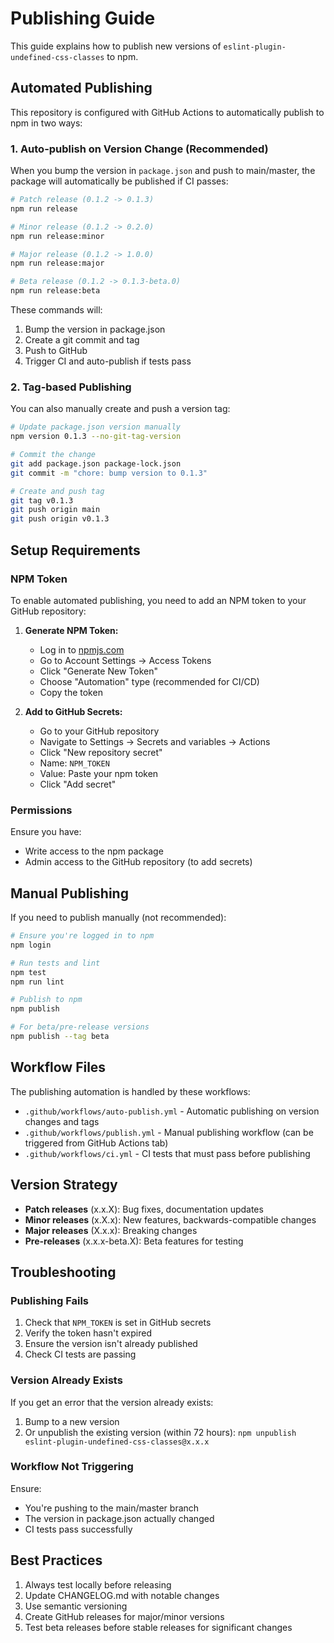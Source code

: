 # Publishing Guide

This guide explains how to publish new versions of `eslint-plugin-undefined-css-classes` to npm.

## Automated Publishing

This repository is configured with GitHub Actions to automatically publish to npm in two ways:

### 1. Auto-publish on Version Change (Recommended)

When you bump the version in `package.json` and push to main/master, the package will automatically be published if CI passes:

```bash
# Patch release (0.1.2 -> 0.1.3)
npm run release

# Minor release (0.1.2 -> 0.2.0)
npm run release:minor

# Major release (0.1.2 -> 1.0.0)
npm run release:major

# Beta release (0.1.2 -> 0.1.3-beta.0)
npm run release:beta
```

These commands will:
1. Bump the version in package.json
2. Create a git commit and tag
3. Push to GitHub
4. Trigger CI and auto-publish if tests pass

### 2. Tag-based Publishing

You can also manually create and push a version tag:

```bash
# Update package.json version manually
npm version 0.1.3 --no-git-tag-version

# Commit the change
git add package.json package-lock.json
git commit -m "chore: bump version to 0.1.3"

# Create and push tag
git tag v0.1.3
git push origin main
git push origin v0.1.3
```

## Setup Requirements

### NPM Token

To enable automated publishing, you need to add an NPM token to your GitHub repository:

1. **Generate NPM Token:**
   - Log in to [npmjs.com](https://www.npmjs.com)
   - Go to Account Settings → Access Tokens
   - Click "Generate New Token"
   - Choose "Automation" type (recommended for CI/CD)
   - Copy the token

2. **Add to GitHub Secrets:**
   - Go to your GitHub repository
   - Navigate to Settings → Secrets and variables → Actions
   - Click "New repository secret"
   - Name: `NPM_TOKEN`
   - Value: Paste your npm token
   - Click "Add secret"

### Permissions

Ensure you have:
- Write access to the npm package
- Admin access to the GitHub repository (to add secrets)

## Manual Publishing

If you need to publish manually (not recommended):

```bash
# Ensure you're logged in to npm
npm login

# Run tests and lint
npm test
npm run lint

# Publish to npm
npm publish

# For beta/pre-release versions
npm publish --tag beta
```

## Workflow Files

The publishing automation is handled by these workflows:

- `.github/workflows/auto-publish.yml` - Automatic publishing on version changes and tags
- `.github/workflows/publish.yml` - Manual publishing workflow (can be triggered from GitHub Actions tab)
- `.github/workflows/ci.yml` - CI tests that must pass before publishing

## Version Strategy

- **Patch releases** (x.x.X): Bug fixes, documentation updates
- **Minor releases** (x.X.x): New features, backwards-compatible changes
- **Major releases** (X.x.x): Breaking changes
- **Pre-releases** (x.x.x-beta.X): Beta features for testing

## Troubleshooting

### Publishing Fails

1. Check that `NPM_TOKEN` is set in GitHub secrets
2. Verify the token hasn't expired
3. Ensure the version isn't already published
4. Check CI tests are passing

### Version Already Exists

If you get an error that the version already exists:
1. Bump to a new version
2. Or unpublish the existing version (within 72 hours): `npm unpublish eslint-plugin-undefined-css-classes@x.x.x`

### Workflow Not Triggering

Ensure:
- You're pushing to the main/master branch
- The version in package.json actually changed
- CI tests pass successfully

## Best Practices

1. Always test locally before releasing
2. Update CHANGELOG.md with notable changes
3. Use semantic versioning
4. Create GitHub releases for major/minor versions
5. Test beta releases before stable releases for significant changes